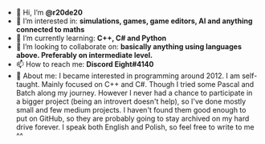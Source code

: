 - 👋 Hi, I’m **@r20de20**
- 👀 I’m interested in: **simulations, games, game editors, AI and anything connected to maths**
- 🌱 I’m currently learning: **C++, C# and Python**
- 💞️ I’m looking to collaborate on: **basically anything using languages above. Preferably on intermediate level.**
- 📫 How to reach me: **Discord Eight#4140**
- 🤔 About me: I became interested in programming around 2012. I am self-taught. Mainly focused on C++ and C#. Though I tried some Pascal and Batch along my journey.
However I never had a chance to participate in a bigger project (being an introvert doesn't help), so I've done mostly small and few medium projects. I haven't found
them good enough to put on GitHub, so they are probably going to stay archived on my hard drive forever.
I speak both English and Polish, so feel free to write to me ^^

<!---
r20de20/r20de20 is a ✨ special ✨ repository because its `README.md` (this file) appears on your GitHub profile.
You can click the Preview link to take a look at your changes.
--->
